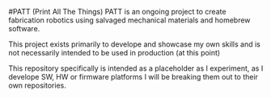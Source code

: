 #PATT (Print All The Things)
PATT is an ongoing project to create fabrication robotics using salvaged mechanical materials and homebrew software.

This project exists primarily to develope and showcase my own skills and is not necessarily intended to be used in production (at this point)

This repository specifically is intended as a placeholder as I experiment, as I develope SW, HW or firmware platforms I will be breaking them out to their own repositories.
